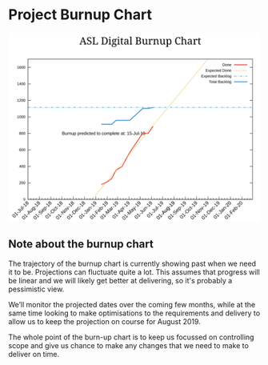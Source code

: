 # Project Burnup Chart
![Burnup Chart](graphs/burnup05062019.svg)

## Note about the burnup chart
The trajectory of the burnup chart is currently showing past when we need it to be. Projections can fluctuate quite a lot. This assumes that progress will be linear and we will likely get better at delivering, so it's probably a pessimistic view.

We’ll monitor the projected dates over the coming few months, while at the same time looking to make optimisations to the requirements and delivery to allow us to keep the projection on course for August 2019.

The whole point of the burn-up chart is to keep us focussed on controlling scope and give us chance to make any changes that we need to make to deliver on time.

